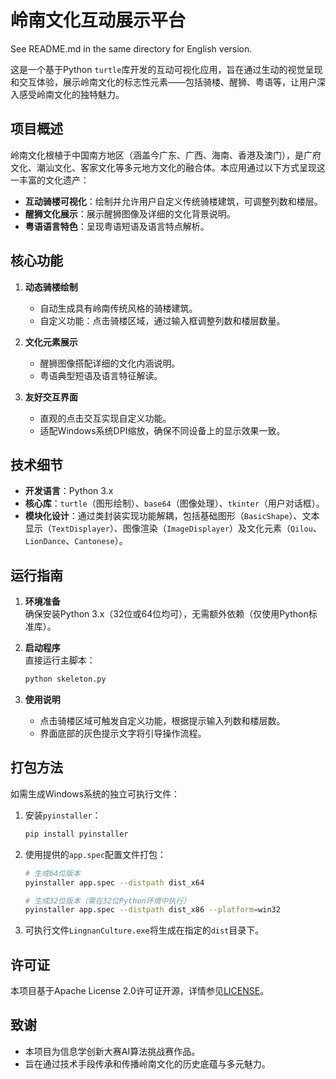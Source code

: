 # 岭南文化互动展示平台

See README.md in the same directory for English version.

这是一个基于Python `turtle`库开发的互动可视化应用，旨在通过生动的视觉呈现和交互体验，展示岭南文化的标志性元素——包括骑楼、醒狮、粤语等，让用户深入感受岭南文化的独特魅力。


## 项目概述

岭南文化根植于中国南方地区（涵盖今广东、广西、海南、香港及澳门），是广府文化、潮汕文化、客家文化等多元地方文化的融合体。本应用通过以下方式呈现这一丰富的文化遗产：
- **互动骑楼可视化**：绘制并允许用户自定义传统骑楼建筑，可调整列数和楼层。
- **醒狮文化展示**：展示醒狮图像及详细的文化背景说明。
- **粤语语言特色**：呈现粤语短语及语言特点解析。


## 核心功能

1. **动态骑楼绘制**  
   - 自动生成具有岭南传统风格的骑楼建筑。  
   - 自定义功能：点击骑楼区域，通过输入框调整列数和楼层数量。  

2. **文化元素展示**  
   - 醒狮图像搭配详细的文化内涵说明。  
   - 粤语典型短语及语言特征解读。  

3. **友好交互界面**  
   - 直观的点击交互实现自定义功能。  
   - 适配Windows系统DPI缩放，确保不同设备上的显示效果一致。  


## 技术细节

- **开发语言**：Python 3.x  
- **核心库**：`turtle`（图形绘制）、`base64`（图像处理）、`tkinter`（用户对话框）。  
- **模块化设计**：通过类封装实现功能解耦，包括基础图形（`BasicShape`）、文本显示（`TextDisplayer`）、图像渲染（`ImageDisplayer`）及文化元素（`Qilou`、`LionDance`、`Cantonese`）。  


## 运行指南

1. **环境准备**  
   确保安装Python 3.x（32位或64位均可），无需额外依赖（仅使用Python标准库）。

2. **启动程序**  
   直接运行主脚本：  
   ```bash
   python skeleton.py
   ```

3. **使用说明**  
   - 点击骑楼区域可触发自定义功能，根据提示输入列数和楼层数。  
   - 界面底部的灰色提示文字将引导操作流程。  


## 打包方法

如需生成Windows系统的独立可执行文件：

1. 安装`pyinstaller`：  
   ```bash
   pip install pyinstaller
   ```

2. 使用提供的`app.spec`配置文件打包：  
   ```bash
   # 生成64位版本
   pyinstaller app.spec --distpath dist_x64

   # 生成32位版本（需在32位Python环境中执行）
   pyinstaller app.spec --distpath dist_x86 --platform=win32
   ```

3. 可执行文件`LingnanCulture.exe`将生成在指定的`dist`目录下。


## 许可证

本项目基于Apache License 2.0许可证开源，详情参见[LICENSE](http://www.apache.org/licenses/LICENSE-2.0)。


## 致谢

- 本项目为信息学创新大赛AI算法挑战赛作品。  
- 旨在通过技术手段传承和传播岭南文化的历史底蕴与多元魅力。